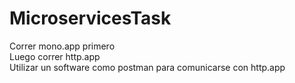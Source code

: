 # MicroservicesTask  

Correr mono.app primero  
Luego correr http.app  
Utilizar un software como postman para comunicarse con http.app  
